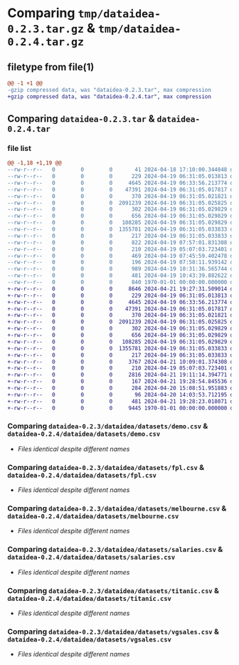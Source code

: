 # Comparing `tmp/dataidea-0.2.3.tar.gz` & `tmp/dataidea-0.2.4.tar.gz`

## filetype from file(1)

```diff
@@ -1 +1 @@
-gzip compressed data, was "dataidea-0.2.3.tar", max compression
+gzip compressed data, was "dataidea-0.2.4.tar", max compression
```

## Comparing `dataidea-0.2.3.tar` & `dataidea-0.2.4.tar`

### file list

```diff
@@ -1,18 +1,19 @@
--rw-r--r--   0        0        0       41 2024-04-18 17:10:00.344848 dataidea-0.2.3/README.md
--rw-r--r--   0        0        0      229 2024-04-19 06:31:05.013813 dataidea-0.2.3/dataidea/datasets/cluster.csv
--rw-r--r--   0        0        0     4645 2024-04-19 06:33:56.213774 dataidea-0.2.3/dataidea/datasets/demo.csv
--rw-r--r--   0        0        0    47391 2024-04-19 06:31:05.017817 dataidea-0.2.3/dataidea/datasets/fpl.csv
--rw-r--r--   0        0        0      370 2024-04-19 06:31:05.021821 dataidea-0.2.3/dataidea/datasets/homeprices.csv
--rw-r--r--   0        0        0  2091239 2024-04-19 06:31:05.025825 dataidea-0.2.3/dataidea/datasets/melbourne.csv
--rw-r--r--   0        0        0      302 2024-04-19 06:31:05.029829 dataidea-0.2.3/dataidea/datasets/music.csv
--rw-r--r--   0        0        0      656 2024-04-19 06:31:05.029829 dataidea-0.2.3/dataidea/datasets/salaries.csv
--rw-r--r--   0        0        0   108285 2024-04-19 06:31:05.029829 dataidea-0.2.3/dataidea/datasets/titanic.csv
--rw-r--r--   0        0        0  1355781 2024-04-19 06:31:05.033833 dataidea-0.2.3/dataidea/datasets/vgsales.csv
--rw-r--r--   0        0        0      217 2024-04-19 06:31:05.033833 dataidea-0.2.3/dataidea/datasets/weather.csv
--rw-r--r--   0        0        0      822 2024-04-19 07:57:01.831308 dataidea-0.2.3/dataidea/datasets.py
--rw-r--r--   0        0        0      210 2024-04-19 05:07:03.723401 dataidea-0.2.3/dataidea/feature_selection.py
--rw-r--r--   0        0        0      469 2024-04-19 07:45:59.402478 dataidea-0.2.3/dataidea/models.py
--rw-r--r--   0        0        0      196 2024-04-19 07:58:11.939142 dataidea-0.2.3/dataidea/packages.py
--rw-r--r--   0        0        0      989 2024-04-19 10:31:36.565744 dataidea-0.2.3/dataidea/tabular.py
--rw-r--r--   0        0        0      481 2024-04-19 10:43:39.882622 dataidea-0.2.3/pyproject.toml
--rw-r--r--   0        0        0      840 1970-01-01 00:00:00.000000 dataidea-0.2.3/PKG-INFO
+-rw-r--r--   0        0        0     8646 2024-04-21 19:27:31.509014 dataidea-0.2.4/README.md
+-rw-r--r--   0        0        0      229 2024-04-19 06:31:05.013813 dataidea-0.2.4/dataidea/datasets/cluster.csv
+-rw-r--r--   0        0        0     4645 2024-04-19 06:33:56.213774 dataidea-0.2.4/dataidea/datasets/demo.csv
+-rw-r--r--   0        0        0    47391 2024-04-19 06:31:05.017817 dataidea-0.2.4/dataidea/datasets/fpl.csv
+-rw-r--r--   0        0        0      370 2024-04-19 06:31:05.021821 dataidea-0.2.4/dataidea/datasets/homeprices.csv
+-rw-r--r--   0        0        0  2091239 2024-04-19 06:31:05.025825 dataidea-0.2.4/dataidea/datasets/melbourne.csv
+-rw-r--r--   0        0        0      302 2024-04-19 06:31:05.029829 dataidea-0.2.4/dataidea/datasets/music.csv
+-rw-r--r--   0        0        0      656 2024-04-19 06:31:05.029829 dataidea-0.2.4/dataidea/datasets/salaries.csv
+-rw-r--r--   0        0        0   108285 2024-04-19 06:31:05.029829 dataidea-0.2.4/dataidea/datasets/titanic.csv
+-rw-r--r--   0        0        0  1355781 2024-04-19 06:31:05.033833 dataidea-0.2.4/dataidea/datasets/vgsales.csv
+-rw-r--r--   0        0        0      217 2024-04-19 06:31:05.033833 dataidea-0.2.4/dataidea/datasets/weather.csv
+-rw-r--r--   0        0        0     3767 2024-04-21 10:09:01.374308 dataidea-0.2.4/dataidea/datasets.py
+-rw-r--r--   0        0        0      210 2024-04-19 05:07:03.723401 dataidea-0.2.4/dataidea/feature_selection.py
+-rw-r--r--   0        0        0     2816 2024-04-21 19:11:14.394771 dataidea-0.2.4/dataidea/models.py
+-rw-r--r--   0        0        0      167 2024-04-21 19:28:54.845536 dataidea-0.2.4/dataidea/packages.py
+-rw-r--r--   0        0        0      284 2024-04-20 15:08:51.951883 dataidea-0.2.4/dataidea/statistics.py
+-rw-r--r--   0        0        0       96 2024-04-20 14:03:53.712195 dataidea-0.2.4/dataidea/tabular.py
+-rw-r--r--   0        0        0      481 2024-04-21 19:28:23.018071 dataidea-0.2.4/pyproject.toml
+-rw-r--r--   0        0        0     9445 1970-01-01 00:00:00.000000 dataidea-0.2.4/PKG-INFO
```

### Comparing `dataidea-0.2.3/dataidea/datasets/demo.csv` & `dataidea-0.2.4/dataidea/datasets/demo.csv`

 * *Files identical despite different names*

### Comparing `dataidea-0.2.3/dataidea/datasets/fpl.csv` & `dataidea-0.2.4/dataidea/datasets/fpl.csv`

 * *Files identical despite different names*

### Comparing `dataidea-0.2.3/dataidea/datasets/melbourne.csv` & `dataidea-0.2.4/dataidea/datasets/melbourne.csv`

 * *Files identical despite different names*

### Comparing `dataidea-0.2.3/dataidea/datasets/salaries.csv` & `dataidea-0.2.4/dataidea/datasets/salaries.csv`

 * *Files identical despite different names*

### Comparing `dataidea-0.2.3/dataidea/datasets/titanic.csv` & `dataidea-0.2.4/dataidea/datasets/titanic.csv`

 * *Files identical despite different names*

### Comparing `dataidea-0.2.3/dataidea/datasets/vgsales.csv` & `dataidea-0.2.4/dataidea/datasets/vgsales.csv`

 * *Files identical despite different names*

